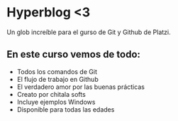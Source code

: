 # Hyperblog <3

Un glob increíble para el gurso de Git y Github de Platzi.

## En este curso vemos de todo:

* Todos los comandos de Git
* El flujo de trabajo en Github
* El verdadero amor por las buenas prácticas
* Creato por chitala softs
* Incluye ejemplos Windows
* Disponible para todas las edades
